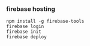 ### firebase hosting
```
npm install -g firebase-tools
firebase login
firebase init
firebase deploy
```
